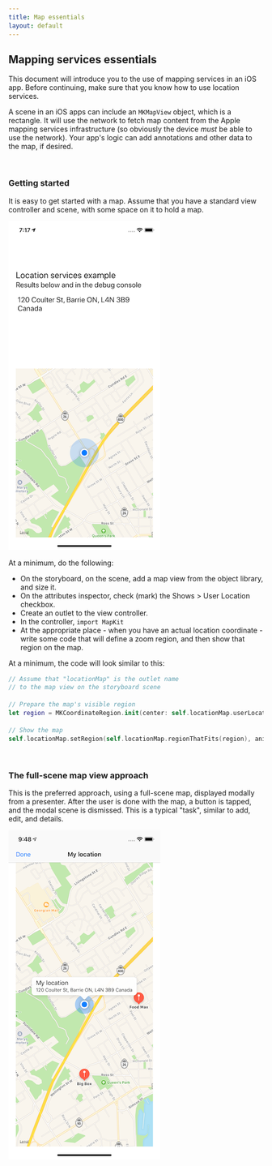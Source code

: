 ```yaml
---
title: Map essentials
layout: default
---
```


## Mapping services essentials

This document will introduce you to the use of mapping services in an iOS app. Before continuing, make sure that you know how to use location services. 

A scene in an iOS apps can include an `MKMapView` object, which is a rectangle. It will use the network to fetch map content from the Apple mapping services infrastructure (so obviously the device *must* be able to use the network). Your app's logic can add annotations and other data to the map, if desired. 

<br>

### Getting started

It is easy to get started with a map. Assume that you have a standard view controller and scene, with some space on it to hold a map. 

<img class="border1" src="/media/location-scene-part.png" alt="Map part">

At a minimum, do the following:
* On the storyboard, on the scene, add a map view from the object library, and size it. 
* On the attributes inspector, check (mark) the Shows > User Location checkbox. 
* Create an outlet to the view controller. 
* In the controller, `import MapKit` 
* At the appropriate place - when you have an actual location coordinate - write some code that will define a zoom region, and then show that region on the map. 

At a minimum, the code will look similar to this:

```swift
// Assume that "locationMap" is the outlet name
// to the map view on the storyboard scene

// Prepare the map's visible region
let region = MKCoordinateRegion.init(center: self.locationMap.userLocation.coordinate, latitudinalMeters: 2000, longitudinalMeters: 2000)

// Show the map
self.locationMap.setRegion(self.locationMap.regionThatFits(region), animated: true)
```

<br>

### The full-scene map view approach

This is the preferred approach, using a full-scene map, displayed modally from a presenter. After the user is done with the map, a button is tapped, and the modal scene is dismissed. This is a typical "task", similar to add, edit, and details. 

<img class="border1" src="/media/location-scene-full.png" alt="Map full">


<br>
